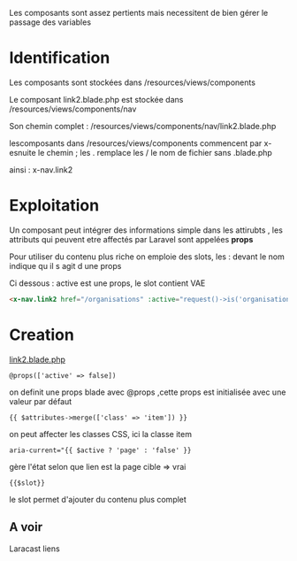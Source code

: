 Les composants sont assez pertients mais necessitent de bien gérer le passage des variables

# Identification

Les composants sont stockées dans  /resources/views/components
  
Le composant link2.blade.php est stockée dans /resources/views/components/nav

Son chemin complet : /resources/views/components/nav/link2.blade.php   

lescomposants dans /resources/views/components 
commencent par x- 
esnuite le chemin ; les . remplace les / 
le nom de fichier sans .blade.php

ainsi : x-nav.link2
  
# Exploitation

Un composant peut intégrer des informations simple dans les attirubts , les attributs qui peuvent etre affectés par Laravel sont appelées **props**
    
Pour utiliser du contenu plus riche on emploie des slots, les : devant le nom indique qu il s agit d une props
  
Ci dessous : active est une props, le slot contient VAE
```html
<x-nav.link2 href="/organisations" :active="request()->is('organisations')">VAE</x-nav.link2>
```
# Creation
[link2.blade.php](../srcLaravel/resources/views/components/nav/link2.blade.php)

```
@props(['active' => false])
```
on definit une props blade avec @props ,cette props est initialisée avec une valeur par défaut

```
{{ $attributes->merge(['class' => 'item']) }}
```
on peut affecter les classes CSS, ici la classe item

```
aria-current="{{ $active ? 'page' : 'false' }}
```
gère l'état selon que lien est la page cible => vrai 

```
{{$slot}}
```
le slot permet d'ajouter du contenu plus complet

## A voir
Laracast liens  
